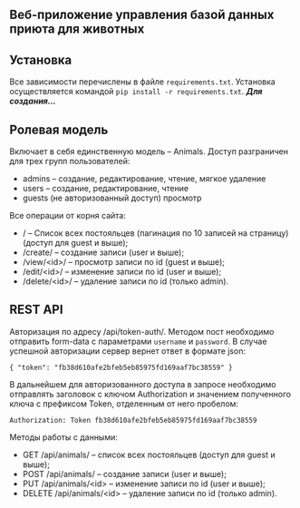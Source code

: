 Веб-приложение управления базой данных приюта для животных
-
Установка
-
Все зависимости перечислены в файле `requirements.txt`. Установка осуществляется командой 
`pip install -r requirements.txt`.
**_Для создания..._**

Ролевая модель
-
Включает в себя единственную модель &ndash; Animals. Доступ разграничен для трех групп пользователей:
- admins &ndash; создание, редактирование, чтение, мягкое удаление
- users &ndash; создание, редактирование, чтение
- guests (не авторизованный доступ) просмотр

Все операции от корня сайта:
- / &ndash; Список всех постояльцев (пагинация по 10 записей на страницу) (доступ для guest и выше);
- /create/ &ndash; создание записи (user и выше);
- /view/\<id>/ &ndash; просмотр записи по id (guest и выше);
- /edit/\<id>/ &ndash; изменение записи по id (user и выше);
- /delete/\<id>/ &ndash; удаление записи по id (только admin).

REST API
-
Авторизация по адресу /api/token-auth/. Методом пост необходимо отправить form-data с параметрами `username` и `password`.
В случае успешной авторизации сервер вернет ответ в формате json:

`{
    "token": "fb38d610afe2bfeb5eb85975fd169aaf7bc38559"
}`

В дальнейшем для авторизованного доступа в запросе необходимо отправлять заголовок с ключом Authorization и значением 
полученного ключа с префиксом Token, отделенным от него пробелом:

`Authorization: Token fb38d610afe2bfeb5eb85975fd169aaf7bc38559`

Методы работы с данными:
- GET /api/animals/ &ndash; список всех постояльцев (доступ для guest и выше);
- POST /api/animals/ &ndash; создание записи (user и выше);
- PUT /api/animals/\<id> &ndash; изменение записи по id (user и выше);
- DELETE /api/animals/\<id> &ndash; удаление записи по id (только admin).